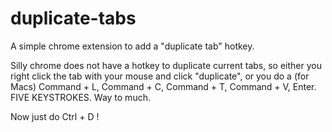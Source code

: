 duplicate-tabs
==============

A simple chrome extension to add a "duplicate tab" hotkey.

Silly chrome does not have a hotkey to duplicate current tabs, so either you right click the tab with your mouse and click "duplicate", or you do a (for Macs) Command + L, Command + C, Command + T, Command + V, Enter. FIVE KEYSTROKES. Way to much. 

Now just do Ctrl + D !
